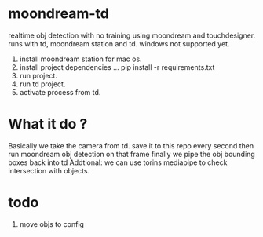 # moondream-td
realtime obj detection with no training using moondream and touchdesigner.
runs with td, moondream station and td.
windows not supported yet.

1. install moondream station for mac os.
2. install project dependencies ... pip install -r requirements.txt
3. run project.
4. run td project.
5. activate process from td.



# What it do ?
Basically we take the camera from td.
save it to this repo every second
then run moondream obj detection on that frame
finally we pipe the obj bounding boxes back into td
Addtional: we can use torins mediapipe to check intersection with objects.

# todo
1. move objs to config